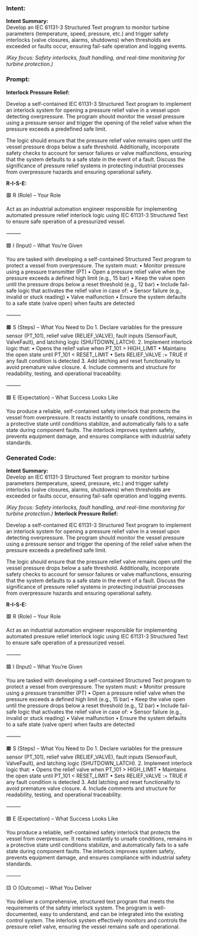 ### Intent:
**Intent Summary:**  
Develop an IEC 61131-3 Structured Text program to monitor turbine parameters (temperature, speed, pressure, etc.) and trigger safety interlocks (valve closures, alarms, shutdowns) when thresholds are exceeded or faults occur, ensuring fail-safe operation and logging events.  

*(Key focus: Safety interlocks, fault handling, and real-time monitoring for turbine protection.)*

### Prompt:
**Interlock Pressure Relief:**

Develop a self-contained IEC 61131-3 Structured Text program to implement an interlock system for opening a pressure relief valve in a vessel upon detecting overpressure. The program should monitor the vessel pressure using a pressure sensor and trigger the opening of the relief valve when the pressure exceeds a predefined safe limit.

The logic should ensure that the pressure relief valve remains open until the vessel pressure drops below a safe threshold. Additionally, incorporate safety checks to account for sensor failures or valve malfunctions, ensuring that the system defaults to a safe state in the event of a fault. Discuss the significance of pressure relief systems in protecting industrial processes from overpressure hazards and ensuring operational safety.

**R-I-S-E:**

🟥 R (Role) – Your Role

Act as an industrial automation engineer responsible for implementing automated pressure relief interlock logic using IEC 61131-3 Structured Text to ensure safe operation of a pressurized vessel.

⸻

🟩 I (Input) – What You’re Given

You are tasked with developing a self-contained Structured Text program to protect a vessel from overpressure. The system must:
	•	Monitor pressure using a pressure transmitter (PT)
	•	Open a pressure relief valve when the pressure exceeds a defined high limit (e.g., 15 bar)
	•	Keep the valve open until the pressure drops below a reset threshold (e.g., 12 bar)
	•	Include fail-safe logic that activates the relief valve in case of:
	•	Sensor failure (e.g., invalid or stuck reading)
	•	Valve malfunction
	•	Ensure the system defaults to a safe state (valve open) when faults are detected

⸻

🟧 S (Steps) – What You Need to Do
	1.	Declare variables for the pressure sensor (PT_101), relief valve (RELIEF_VALVE), fault inputs (SensorFault, ValveFault), and latching logic (SHUTDOWN_LATCH).
	2.	Implement interlock logic that:
	•	Opens the relief valve when PT_101 > HIGH_LIMIT
	•	Maintains the open state until PT_101 < RESET_LIMIT
	•	Sets RELIEF_VALVE := TRUE if any fault condition is detected
	3.	Add latching and reset functionality to avoid premature valve closure.
	4.	Include comments and structure for readability, testing, and operational traceability.

⸻

🟦 E (Expectation) – What Success Looks Like

You produce a reliable, self-contained safety interlock that protects the vessel from overpressure. It reacts instantly to unsafe conditions, remains in a protective state until conditions stabilize, and automatically fails to a safe state during component faults. The interlock improves system safety, prevents equipment damage, and ensures compliance with industrial safety standards.

### Generated Code:
**Intent Summary:**  
Develop an IEC 61131-3 Structured Text program to monitor turbine parameters (temperature, speed, pressure, etc.) and trigger safety interlocks (valve closures, alarms, shutdowns) when thresholds are exceeded or faults occur, ensuring fail-safe operation and logging events.  

*(Key focus: Safety interlocks, fault handling, and real-time monitoring for turbine protection.)*
**Interlock Pressure Relief:**

Develop a self-contained IEC 61131-3 Structured Text program to implement an interlock system for opening a pressure relief valve in a vessel upon detecting overpressure. The program should monitor the vessel pressure using a pressure sensor and trigger the opening of the relief valve when the pressure exceeds a predefined safe limit.

The logic should ensure that the pressure relief valve remains open until the vessel pressure drops below a safe threshold. Additionally, incorporate safety checks to account for sensor failures or valve malfunctions, ensuring that the system defaults to a safe state in the event of a fault. Discuss the significance of pressure relief systems in protecting industrial processes from overpressure hazards and ensuring operational safety.

**R-I-S-E:**

🟥 R (Role) – Your Role

Act as an industrial automation engineer responsible for implementing automated pressure relief interlock logic using IEC 61131-3 Structured Text to ensure safe operation of a pressurized vessel.

⸻

🟩 I (Input) – What You’re Given

You are tasked with developing a self-contained Structured Text program to protect a vessel from overpressure. The system must:
	•	Monitor pressure using a pressure transmitter (PT)
	•	Open a pressure relief valve when the pressure exceeds a defined high limit (e.g., 15 bar)
	•	Keep the valve open until the pressure drops below a reset threshold (e.g., 12 bar)
	•	Include fail-safe logic that activates the relief valve in case of:
	•	Sensor failure (e.g., invalid or stuck reading)
	•	Valve malfunction
	•	Ensure the system defaults to a safe state (valve open) when faults are detected

⸻

🟧 S (Steps) – What You Need to Do
	1.	Declare variables for the pressure sensor (PT_101), relief valve (RELIEF_VALVE), fault inputs (SensorFault, ValveFault), and latching logic (SHUTDOWN_LATCH).
	2.	Implement interlock logic that:
	•	Opens the relief valve when PT_101 > HIGH_LIMIT
	•	Maintains the open state until PT_101 < RESET_LIMIT
	•	Sets RELIEF_VALVE := TRUE if any fault condition is detected
	3.	Add latching and reset functionality to avoid premature valve closure.
	4.	Include comments and structure for readability, testing, and operational traceability.

⸻

🟦 E (Expectation) – What Success Looks Like

You produce a reliable, self-contained safety interlock that protects the vessel from overpressure. It reacts instantly to unsafe conditions, remains in a protective state until conditions stabilize, and automatically fails to a safe state during component faults. The interlock improves system safety, prevents equipment damage, and ensures compliance with industrial safety standards.

⸻

🟨 O (Outcome) – What You Deliver

You deliver a comprehensive, structured text program that meets the requirements of the safety interlock system. The program is well-documented, easy to understand, and can be integrated into the existing control system. The interlock system effectively monitors and controls the pressure relief valve, ensuring the vessel remains safe and operational.
